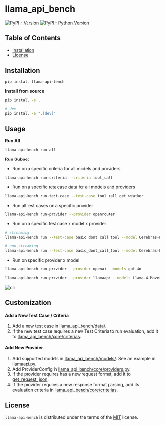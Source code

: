 # llama_api_bench

[![PyPI - Version](https://img.shields.io/pypi/v/llama-api-bench.svg)](https://pypi.org/project/llama-api-bench)
[![PyPI - Python Version](https://img.shields.io/pypi/pyversions/llama-api-bench.svg)](https://pypi.org/project/llama-api-bench)

## Table of Contents

- [Installation](#installation)
- [License](#license)

## Installation

```bash
pip install llama-api-bench
```

**Install from source**
```bash
pip install -e .

# dev
pip install -e ".[dev]"
```

## Usage

**Run All**
```bash
llama-api-bench run-all
```

**Run Subset**

- Run on a specific criteria for all models and providers
```bash
llama-api-bench run-criteria --criteria tool_call
```

- Run on a specific test case data for all models and providers
```bash
llama-api-bench run-test-case --test-case tool_call_get_weather
```

- Run all test cases on a specific provider
```bash
llama-api-bench run-provider --provider openrouter
```

- Run on a specific test case x model x provider
```bash
# streaming
llama-api-bench run --test-case basic_dont_call_tool --model Cerebras-Llama-4-Scout-17B-16E-Instruct --provider llamaapi --stream

# non-streaming
llama-api-bench run --test-case basic_dont_call_tool --model Cerebras-Llama-4-Scout-17B-16E-Instruct --provider llamaapi --no-stream
```

- Run on specific provider x model
```bash
llama-api-bench run-provider --provider openai --models gpt-4o

llama-api-bench run-provider --provider llamaapi --models Llama-4-Maverick-17B-128E-Instruct-FP8
```

![cli](./assets/cli.png)

## Customization

#### Add a New Test Case / Criteria
1. Add a new test case in [llama_api_bench/data/](./src/llama_api_bench/data/).
2. If the new test case requires a new Test Criteria to run evaluation, add it to [llama_api_bench/core/criterias](./src/llama_api_bench/core/criterias/).

#### Add New Provider
1. Add supported models in [llama_api_bench/models/](./src/llama_api_bench/models/). See an example in [llamaapi.py](./src/llama_api_bench/models/llamaapi.py).
2. Add ProviderConfig in [llama_api_bench/core/providers.py](./src/llama_api_bench/core/providers.py).
3. If the provider requires has a new request format, add it to [get_request_json](./src/llama_api_bench/core/criterias/common.py).
4. If the provider requires a new response format parsing, add its evaluation criteria in [llama_api_bench/core/criterias](./src/llama_api_bench/core/criterias/).

## License

`llama-api-bench` is distributed under the terms of the [MIT](https://spdx.org/licenses/MIT.html) license.
